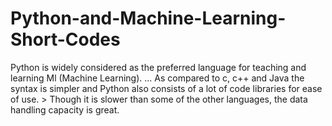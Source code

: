 # Python-and-Machine-Learning-Short-Codes
Python is widely considered as the preferred language for teaching and learning Ml (Machine Learning). ... As compared to c, c++ and Java the syntax is simpler and Python also consists of a lot of code libraries for ease of use. > Though it is slower than some of the other languages, the data handling capacity is great.
